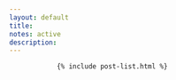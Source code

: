 ```yaml
---
layout: default
title: 
notes: active
description: 
---
```



     			{% include post-list.html %}
	
